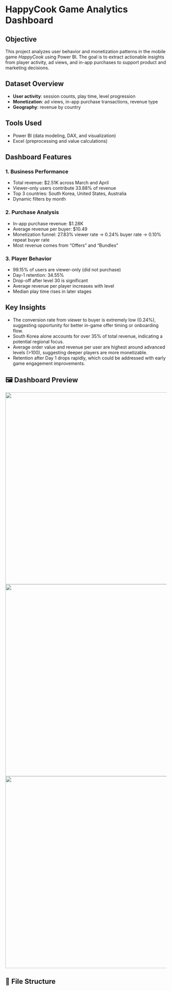 # HappyCook Game Analytics Dashboard

## Objective  
This project analyzes user behavior and monetization patterns in the mobile game *HappyCook* using Power BI. The goal is to extract actionable insights from player activity, ad views, and in-app purchases to support product and marketing decisions.

## Dataset Overview  
- **User activity**: session counts, play time, level progression  
- **Monetization**: ad views, in-app purchase transactions, revenue type  
- **Geography**: revenue by country  

## Tools Used  
- Power BI (data modeling, DAX, and visualization)  
- Excel (preprocessing and value calculations)

## Dashboard Features  
### 1. **Business Performance**  
- Total revenue: $2.51K across March and April  
- Viewer-only users contribute 33.88% of revenue  
- Top 3 countries: South Korea, United States, Australia  
- Dynamic filters by month

### 2. **Purchase Analysis**  
- In-app purchase revenue: $1.28K  
- Average revenue per buyer: $10.49  
- Monetization funnel: 27.83% viewer rate → 0.24% buyer rate → 0.10% repeat buyer rate  
- Most revenue comes from “Offers” and “Bundles”

### 3. **Player Behavior**  
- 99.15% of users are viewer-only (did not purchase)  
- Day-1 retention: 34.55%  
- Drop-off after level 30 is significant  
- Average revenue per player increases with level  
- Median play time rises in later stages

## Key Insights  
- The conversion rate from viewer to buyer is extremely low (0.24%), suggesting opportunity for better in-game offer timing or onboarding flow.  
- South Korea alone accounts for over 35% of total revenue, indicating a potential regional focus.  
- Average order value and revenue per user are highest around advanced levels (>100), suggesting deeper players are more monetizable.  
- Retention after Day 1 drops rapidly, which could be addressed with early game engagement improvements.

## 🖼 Dashboard Preview  
<img src="images/business_performance.png" width="600"/>  
<img src="images/purchase_in_app.png" width="600"/>  
<img src="images/player_behavior.png" width="600"/>

## 📁 File Structure
